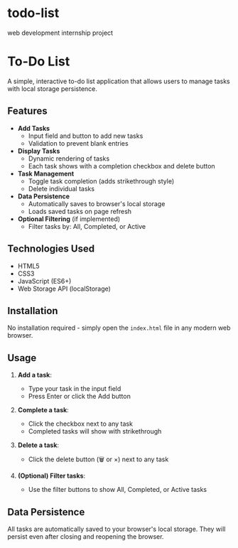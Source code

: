 # todo-list
web development internship project

# To-Do List 

A simple, interactive to-do list application that allows users to manage tasks with local storage persistence.

## Features

- **Add Tasks**
  - Input field and button to add new tasks
  - Validation to prevent blank entries
- **Display Tasks**
  - Dynamic rendering of tasks
  - Each task shows with a completion checkbox and delete button
- **Task Management**
  - Toggle task completion (adds strikethrough style)
  - Delete individual tasks
- **Data Persistence**
  - Automatically saves to browser's local storage
  - Loads saved tasks on page refresh
- **Optional Filtering** (if implemented)
  - Filter tasks by: All, Completed, or Active

## Technologies Used

- HTML5
- CSS3
- JavaScript (ES6+)
- Web Storage API (localStorage)

## Installation

No installation required - simply open the `index.html` file in any modern web browser.

## Usage

1. **Add a task**:
   - Type your task in the input field
   - Press Enter or click the Add button
   
2. **Complete a task**:
   - Click the checkbox next to any task
   - Completed tasks will show with strikethrough

3. **Delete a task**:
   - Click the delete button (🗑️ or ×) next to any task

4. **(Optional) Filter tasks**:
   - Use the filter buttons to show All, Completed, or Active tasks

## Data Persistence

All tasks are automatically saved to your browser's local storage. They will persist even after closing and reopening the browser.
